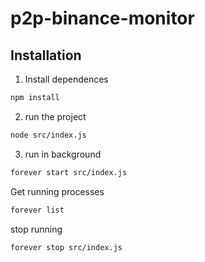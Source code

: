 # p2p-binance-monitor


## Installation


1. Install dependences

```bash
npm install
```

2. run the project

```bash
node src/index.js
```

3. run in background

```bash
forever start src/index.js
```

Get running processes 
```bash
forever list
```

stop running 
```bash
forever stop src/index.js
```
